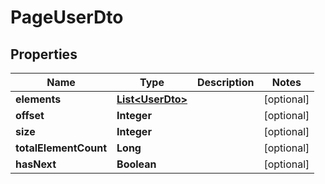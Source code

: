 # PageUserDto

## Properties
Name | Type | Description | Notes
------------ | ------------- | ------------- | -------------
**elements** | [**List&lt;UserDto&gt;**](UserDto.md) |  |  [optional]
**offset** | **Integer** |  |  [optional]
**size** | **Integer** |  |  [optional]
**totalElementCount** | **Long** |  |  [optional]
**hasNext** | **Boolean** |  |  [optional]
